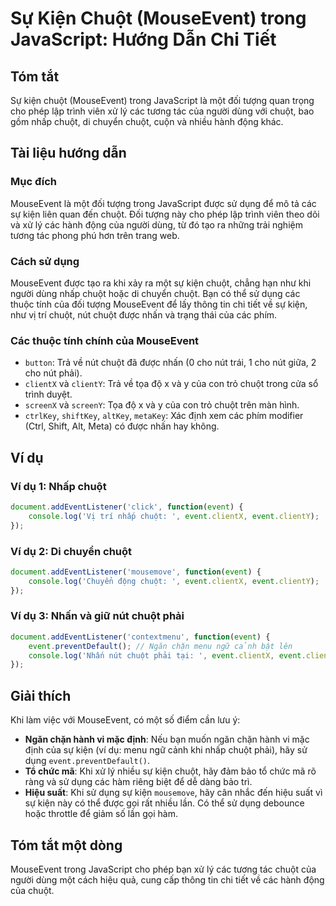 <!--
Meta Description: # Sự Kiện Chuột (MouseEvent) trong JavaScript: Hướng Dẫn Chi Tiết ## Tóm tắt Sự kiện chuột (MouseEvent) trong JavaScript là một đối tượng quan trọng c...
Meta Keywords: chuột, event, các, của, kiện
-->

# Sự Kiện Chuột (MouseEvent) trong JavaScript: Hướng Dẫn Chi Tiết

## Tóm tắt
Sự kiện chuột (MouseEvent) trong JavaScript là một đối tượng quan trọng cho phép lập trình viên xử lý các tương tác của người dùng với chuột, bao gồm nhấp chuột, di chuyển chuột, cuộn và nhiều hành động khác.

## Tài liệu hướng dẫn
### Mục đích
MouseEvent là một đối tượng trong JavaScript được sử dụng để mô tả các sự kiện liên quan đến chuột. Đối tượng này cho phép lập trình viên theo dõi và xử lý các hành động của người dùng, từ đó tạo ra những trải nghiệm tương tác phong phú hơn trên trang web.

### Cách sử dụng
MouseEvent được tạo ra khi xảy ra một sự kiện chuột, chẳng hạn như khi người dùng nhấp chuột hoặc di chuyển chuột. Bạn có thể sử dụng các thuộc tính của đối tượng MouseEvent để lấy thông tin chi tiết về sự kiện, như vị trí chuột, nút chuột được nhấn và trạng thái của các phím.

### Các thuộc tính chính của MouseEvent
- `button`: Trả về nút chuột đã được nhấn (0 cho nút trái, 1 cho nút giữa, 2 cho nút phải).
- `clientX` và `clientY`: Trả về tọa độ x và y của con trỏ chuột trong cửa sổ trình duyệt.
- `screenX` và `screenY`: Tọa độ x và y của con trỏ chuột trên màn hình.
- `ctrlKey`, `shiftKey`, `altKey`, `metaKey`: Xác định xem các phím modifier (Ctrl, Shift, Alt, Meta) có được nhấn hay không.

## Ví dụ
### Ví dụ 1: Nhấp chuột
```javascript
document.addEventListener('click', function(event) {
    console.log('Vị trí nhấp chuột: ', event.clientX, event.clientY);
});
```

### Ví dụ 2: Di chuyển chuột
```javascript
document.addEventListener('mousemove', function(event) {
    console.log('Chuyển động chuột: ', event.clientX, event.clientY);
});
```

### Ví dụ 3: Nhấn và giữ nút chuột phải
```javascript
document.addEventListener('contextmenu', function(event) {
    event.preventDefault(); // Ngăn chặn menu ngữ cảnh bật lên
    console.log('Nhấn nút chuột phải tại: ', event.clientX, event.clientY);
});
```

## Giải thích
Khi làm việc với MouseEvent, có một số điểm cần lưu ý:
- **Ngăn chặn hành vi mặc định**: Nếu bạn muốn ngăn chặn hành vi mặc định của sự kiện (ví dụ: menu ngữ cảnh khi nhấp chuột phải), hãy sử dụng `event.preventDefault()`.
- **Tổ chức mã**: Khi xử lý nhiều sự kiện chuột, hãy đảm bảo tổ chức mã rõ ràng và sử dụng các hàm riêng biệt để dễ dàng bảo trì.
- **Hiệu suất**: Khi sử dụng sự kiện `mousemove`, hãy cân nhắc đến hiệu suất vì sự kiện này có thể được gọi rất nhiều lần. Có thể sử dụng debounce hoặc throttle để giảm số lần gọi hàm.

## Tóm tắt một dòng
MouseEvent trong JavaScript cho phép bạn xử lý các tương tác chuột của người dùng một cách hiệu quả, cung cấp thông tin chi tiết về các hành động của chuột.